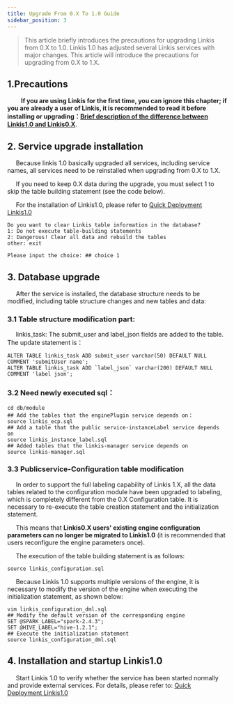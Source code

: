 ```yaml
---
title: Upgrade From 0.X To 1.0 Guide
sidebar_position: 3
---
```


 > This article briefly introduces the precautions for upgrading Linkis from 0.X to 1.0. Linkis 1.0 has adjusted several Linkis services with major changes. This article will introduce the precautions for upgrading from 0.X to 1.X.

## 1.Precautions

&nbsp;&nbsp;&nbsp;&nbsp;&nbsp;&nbsp;&nbsp;&nbsp;**If you are using Linkis for the first time, you can ignore this chapter; if you are already a user of Linkis, it is recommended to read it before installing or upgrading：[Brief description of the difference between Linkis1.0 and Linkis0.X](architecture/difference-between-1.0-and-0.x.md)**.

## 2. Service upgrade installation

&nbsp;&nbsp;&nbsp;&nbsp;  Because linkis 1.0 basically upgraded all services, including service names, all services need to be reinstalled when upgrading from 0.X to 1.X.

&nbsp;&nbsp;&nbsp;&nbsp;  If you need to keep 0.X data during the upgrade, you must select 1 to skip the table building statement (see the code below).

&nbsp;&nbsp;&nbsp;&nbsp;  For the installation of Linkis1.0, please refer to [Quick Deployment Linkis1.0](deployment/quick-deploy.md)

```
Do you want to clear Linkis table information in the database?
1: Do not execute table-building statements
2: Dangerous! Clear all data and rebuild the tables
other: exit

Please input the choice: ## choice 1
```
## 3. Database upgrade

&nbsp;&nbsp;&nbsp;&nbsp;  After the service is installed, the database structure needs to be modified, including table structure changes and new tables and data:

### 3.1 Table structure modification part:

&nbsp;&nbsp;&nbsp;&nbsp;  linkis_task: The submit_user and label_json fields are added to the table. The update statement is：

```mysql-sql
ALTER TABLE linkis_task ADD submit_user varchar(50) DEFAULT NULL COMMENT 'submitUser name';
ALTER TABLE linkis_task ADD `label_json` varchar(200) DEFAULT NULL COMMENT 'label json';
```

### 3.2 Need newly executed sql：

```mysql-sql
cd db/module
## Add the tables that the enginePlugin service depends on：
source linkis_ecp.sql
## Add a table that the public service-instanceLabel service depends on
source linkis_instance_label.sql
## Added tables that the linkis-manager service depends on
source linkis-manager.sql
```

### 3.3 Publicservice-Configuration table modification

&nbsp;&nbsp;&nbsp;&nbsp;  In order to support the full labeling capability of Linkis 1.X, all the data tables related to the configuration module have been upgraded to labeling, which is completely different from the 0.X Configuration table. It is necessary to re-execute the table creation statement and the initialization statement.

&nbsp;&nbsp;&nbsp;&nbsp;  This means that **Linkis0.X users' existing engine configuration parameters can no longer be migrated to Linkis1.0** (it is recommended that users reconfigure the engine parameters once).

&nbsp;&nbsp;&nbsp;&nbsp;  The execution of the table building statement is as follows:

```mysql-sql
source linkis_configuration.sql
```

&nbsp;&nbsp;&nbsp;&nbsp;  Because Linkis 1.0 supports multiple versions of the engine, it is necessary to modify the version of the engine when executing the initialization statement, as shown below:

```mysql-sql
vim linkis_configuration_dml.sql
## Modify the default version of the corresponding engine
SET @SPARK_LABEL="spark-2.4.3";
SET @HIVE_LABEL="hive-1.2.1";
## Execute the initialization statement
source linkis_configuration_dml.sql
```

## 4. Installation and startup Linkis1.0

&nbsp;&nbsp;&nbsp;&nbsp;  Start Linkis 1.0  to verify whether the service has been started normally and provide external services. For details, please refer to: [Quick Deployment Linkis1.0](deployment/quick-deploy.md)
